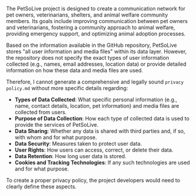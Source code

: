The PetSoLive project is designed to create a communication network for pet owners, veterinarians, shelters, and animal welfare community members. Its goals include improving communication between pet owners and veterinarians, fostering a community approach to animal welfare, providing emergency support, and optimizing animal adoption processes.

Based on the information available in the GitHub repository, PetSoLive stores "all user information and media files" within its data layer. However, the repository does not specify the exact types of user information collected (e.g., names, email addresses, location data) or provide detailed information on how these data and media files are used.

Therefore, I cannot generate a comprehensive and legally sound `privacy policy.md` without more specific details regarding:

* **Types of Data Collected**: What specific personal information (e.g., name, contact details, location, pet information) and media files are collected from users.
* **Purpose of Data Collection**: How each type of collected data is used to provide the services of PetSoLive.
* **Data Sharing**: Whether any data is shared with third parties and, if so, with whom and for what purpose.
* **Data Security**: Measures taken to protect user data.
* **User Rights**: How users can access, correct, or delete their data.
* **Data Retention**: How long user data is stored.
* **Cookies and Tracking Technologies**: If any such technologies are used and for what purpose.

To create a proper privacy policy, the project developers would need to clearly define these aspects.
